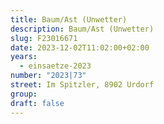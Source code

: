 ```yaml
---
title: Baum/Ast (Unwetter)
description: Baum/Ast (Unwetter)
slug: F23016671
date: 2023-12-02T11:02:00+02:00
years:
  - einsaetze-2023
number: "2023|73"
street: Im Spitzler, 8902 Urdorf
group:
draft: false
---
```

